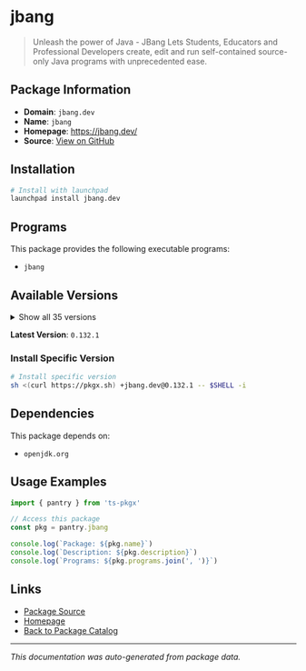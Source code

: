 # jbang

> Unleash the power of Java - JBang Lets Students, Educators and Professional Developers create, edit and run self-contained source-only Java programs with unprecedented ease.

## Package Information

- **Domain**: `jbang.dev`
- **Name**: `jbang`
- **Homepage**: https://jbang.dev/
- **Source**: [View on GitHub](https://github.com/pkgxdev/pantry/tree/main/projects/jbang.dev/package.yml)

## Installation

```bash
# Install with launchpad
launchpad install jbang.dev
```

## Programs

This package provides the following executable programs:

- `jbang`

## Available Versions

<details>
<summary>Show all 35 versions</summary>

- `0.132.1`, `0.132.0`, `0.131.0`, `0.130.0`, `0.129.0`
- `0.128.7`, `0.128.6`, `0.128.5`, `0.128.2`, `0.128.1`
- `0.128.0`, `0.127.18`, `0.127.15`, `0.126.3`, `0.126.2`
- `0.126.1`, `0.126.0`, `0.125.1`, `0.125.0`, `0.124.0`
- `0.123.0`, `0.122.0`, `0.121.0`, `0.120.4`, `0.119.0`
- `0.118.0`, `0.117.1`, `0.117.0`, `0.116.0`, `0.115.0`
- `0.114.0`, `0.113.0`, `0.112.4`, `0.111.0`, `0.110.1`

</details>

**Latest Version**: `0.132.1`

### Install Specific Version

```bash
# Install specific version
sh <(curl https://pkgx.sh) +jbang.dev@0.132.1 -- $SHELL -i
```

## Dependencies

This package depends on:

- `openjdk.org`

## Usage Examples

```typescript
import { pantry } from 'ts-pkgx'

// Access this package
const pkg = pantry.jbang

console.log(`Package: ${pkg.name}`)
console.log(`Description: ${pkg.description}`)
console.log(`Programs: ${pkg.programs.join(', ')}`)
```

## Links

- [Package Source](https://github.com/pkgxdev/pantry/tree/main/projects/jbang.dev/package.yml)
- [Homepage](https://jbang.dev/)
- [Back to Package Catalog](../../package-catalog.md)

---

*This documentation was auto-generated from package data.*
